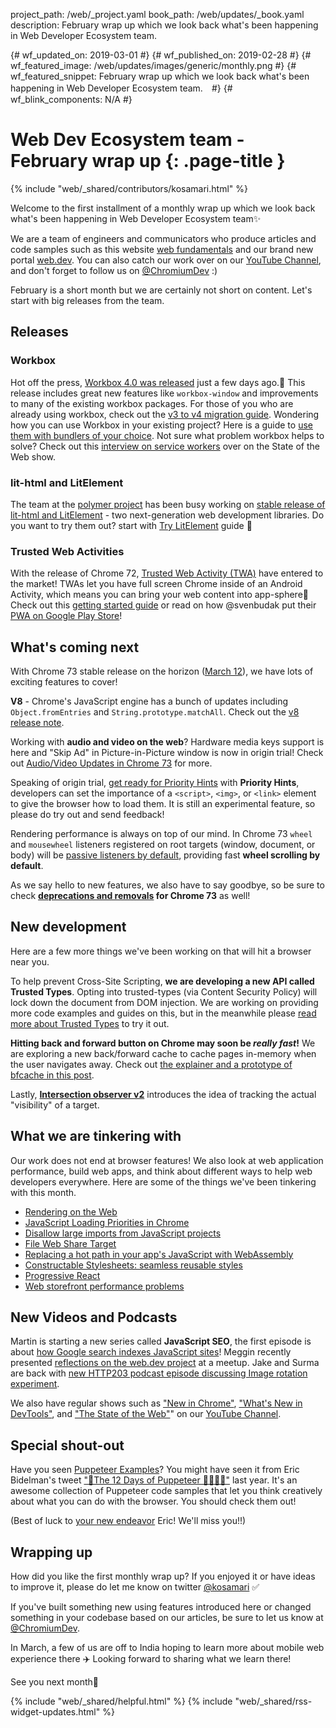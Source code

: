 project_path: /web/_project.yaml
book_path: /web/updates/_book.yaml
description: February wrap up which we look back what's been happening in Web Developer Ecosystem team.

{# wf_updated_on: 2019-03-01 #}
{# wf_published_on: 2019-02-28 #}
{# wf_featured_image: /web/updates/images/generic/monthly.png #}
{# wf_featured_snippet: February wrap up which we look back what's been happening in Web Developer Ecosystem team.　#}
{# wf_blink_components: N/A #}

# Web Dev Ecosystem team - February wrap up {: .page-title }

{% include "web/_shared/contributors/kosamari.html" %}

Welcome to the first installment of a monthly wrap up which we look back what's been happening in
Web Developer Ecosystem team✨

We are a team of engineers and communicators who produce articles and code samples such as this
website [web fundamentals](/web) and our brand new portal [web.dev](https://web.dev/). You can also
catch our work over on our [YouTube Channel](https://www.youtube.com/user/ChromeDevelopers), and
don't forget to follow us on [@ChromiumDev](https://twitter.com/chromiumdev) :)

February is a short month but we are certainly not short on content. Let's start with big releases
from the team.

## Releases

### Workbox

Hot off the press,
[Workbox 4.0 was released](https://github.com/GoogleChrome/workbox/releases/tag/v4.0.0) just a few
days ago.🎉 This release includes great new features like `workbox-window` and improvements to many
of the existing workbox packages. For those of you who are already using workbox, check out the
[v3 to v4 migration guide](/web/tools/workbox/guides/migrations/migrate-from-v3).
Wondering how you can use Workbox in your existing project? Here is a guide to
[use them with bundlers of your choice](/web/tools/workbox/guides/using-bundlers).
Not sure what problem workbox helps to solve? Check out this
[interview on service workers](https://www.youtube.com/watch?v=JYXXGNFJjwc) over on
the State of the Web show.

### lit-html and LitElement

The team at the [polymer project](https://www.polymer-project.org/) has been busy working on
[stable release of lit-html and LitElement](/web/updates/2019/02/lit-element-and-lit-html) - two
next-generation web development libraries. Do you want to try them out? start with
[Try LitElement](https://lit-element.polymer-project.org/try) guide 📝

### Trusted Web Activities

With the release of Chrome 72,
[Trusted Web Activity (TWA)](https://blog.chromium.org/2019/02/introducing-trusted-web-activity-for.html)
have entered to the market! TWAs let you have full screen Chrome inside of an Android Activity,
which means you can bring your web content into app-sphere📱 Check out this
[getting started guide](/web/updates/2019/02/using-twa) or read on how @svenbudak put their
[PWA on Google Play Store](https://medium.com/@svenbudak/this-twa-stuff-rocks-finally-i-got-my-pwa-on-google-play-store-b92fe8dae31f)!

## What's coming next

With Chrome 73 stable release on the horizon ([March 12](https://www.chromestatus.com/features/schedule)),
we have lots of exciting features to cover!

**V8** - Chrome's JavaScript engine has a bunch of updates including `Object.fromEntries` and
`String.prototype.matchAll`. Check out the [v8 release note](https://v8.dev/blog/v8-release-73).

Working with **audio and video on the web**? Hardware media keys support is here and "Skip Ad" in
Picture-in-Picture window is now in origin trial! Check out
[Audio/Video Updates in Chrome 73](/web/updates/2019/02/chrome-73-media-updates) for more.

Speaking of origin trial, [get ready for Priority Hints](https://web.dev/priority-hints) with 
**Priority Hints**, developers can set the importance of a `<script>`, `<img>`, or `<link>` element
to give the browser how to load them. It is still an experimental feature, so please do try out and
send feedback!

Rendering performance is always on top of our mind. In Chrome 73 `wheel` and `mousewheel` listeners
registered on root targets (window, document, or body) will be
[passive listeners by default](/web/updates/2019/02/scrolling-intervention), providing fast
**wheel scrolling by default**.  

As we say hello to new features, we also have to say goodbye, so be sure to check
**[deprecations and removals](/web/updates/2019/02/chrome-73-deps-rems) for Chrome 73** as well!

## New development

Here are a few more things we've been working on that will hit a browser near you.

To help prevent Cross-Site Scripting, **we are developing a new API called Trusted Types**.
Opting into trusted-types (via Content Security Policy) will lock down the document from DOM
injection. We are working on providing more code examples and guides on this, but in the meanwhile
please [read more about Trusted Types](/web/updates/2019/02/trusted-types) to try it out.

**Hitting back and forward button on Chrome may soon be _really fast_!** We are exploring a new
back/forward cache to cache pages in-memory when the user navigates away. Check out
[the explainer and a prototype of bfcache in this post](/web/updates/2019/02/back-forward-cache).

Lastly, [**Intersection observer v2**](/web/updates/2019/02/intersectionobserver-v2) introduces the
idea of tracking the actual "visibility" of a target.

## What we are tinkering with

Our work does not end at browser features! We also look at web application performance, build web
apps, and think about different ways to help web developers everywhere.
Here are some of the things we've been tinkering with this month.

* [Rendering on the Web](/web/updates/2019/02/rendering-on-the-web)
* [JavaScript Loading Priorities in Chrome](https://addyosmani.com/blog/script-priorities/)
* [Disallow large imports from JavaScript projects](https://addyosmani.com/blog/disallow-imports/)
* [File Web Share Target](https://paul.kinlan.me/file-web-share-target/)
* [Replacing a hot path in your app's JavaScript with WebAssembly](/web/updates/2019/02/hotpath-with-wasm)
* [Constructable Stylesheets: seamless reusable styles](/web/updates/2019/02/constructable-stylesheets)
* [Progressive React](https://houssein.me/progressive-react)
* [Web storefront performance problems](https://alankent.me/2019/02/16/common-web-storefront-performance-problems/)

## New Videos and Podcasts

Martin is starting a new series called **JavaScript SEO**, the first episode is about
[how Google search indexes JavaScript sites](https://www.youtube.com/watch?v=LXF8bM4g-J4)!
Meggin recently presented
[reflections on the web.dev project](https://www.youtube.com/watch?v=aGxrGyGSFPs) at a meetup.
Jake and Surma are back with
[new HTTP203 podcast episode discussing Image rotation experiment](/web/shows/http203/podcast/rotating-an-image-to-the-extreme).

We also have regular shows such as ["New in Chrome"](https://www.youtube.com/watch?v=coh1k7TY1P0&list=PLNYkxOF6rcIDfz8XEA3loxY32tYh7CI3m),
["What's New in DevTools"](https://www.youtube.com/watch?v=XVJxlEdB230&list=PLNYkxOF6rcIBDSojZWBv4QJNoT4GNYzQD),
and ["The State of the Web"](https://www.youtube.com/watch?v=zO9U88i2S1M&list=PLNYkxOF6rcIBGvYSYO-VxOsaYQDw5rifJ)"
on our [YouTube Channel](https://www.youtube.com/user/ChromeDevelopers).

## Special shout-out

Have you seen [Puppeteer Examples](https://github.com/GoogleChromeLabs/puppeteer-examples)?
You might have seen it from Eric Bidelman's tweet ["📯The 12 Days of Puppeteer 🤹🏻‍♂️🎁"](https://twitter.com/ebidel/status/1079067020748967937)
last year. It's an awesome collection of Puppeteer code samples that let you think creatively
about what you can do with the browser. You should check them out!

(Best of luck to [your new endeavor](https://twitter.com/ebidel/status/1101191475189039109) Eric!
We'll miss you!!)

## Wrapping up

How did you like the first monthly wrap up? If you enjoyed it or have ideas to improve it,
please do let me know on twitter [@kosamari](https://twitter.com/kosamari) ✅

If you've built something new using features introduced here or changed something in your codebase
based on our articles, be sure to let us know at [@ChromiumDev](https://twitter.com/chromiumdev).

In March, a few of us are off to India hoping to learn more about mobile web experience there ✈️
Looking forward to sharing what we learn there!

See you next month👋

{% include "web/_shared/helpful.html" %}
{% include "web/_shared/rss-widget-updates.html" %}
